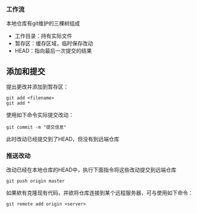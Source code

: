 ### 工作流

本地仓库有git维护的三棵树组成

* 工作目录：持有实际文件
* 暂存区：缓存区域，临时保存改动
* HEAD：指向最后一次提交的结果

## 添加和提交

提出更改并添加到暂存区：

```shell
git add <filename>
git add *
```

使用如下命令实际提交改动：

```shell
git commit -m "提交信息"
```

此时改动已经提交到了HEAD，但没有到远端仓库

### 推送改动

改动已经在本地仓库的HEAD中，执行下面指令将这些改动提交到远端仓库

```shell
git push origin master
```

如果欸有克隆现有代码，并欲将仓库连接到某个远程服务器，可与使用如下命令：

```shell
git remote add origin <server>
```

